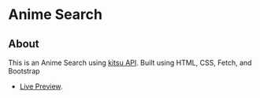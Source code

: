 # Anime Search
## About
This is an Anime Search using [kitsu API](https://kitsu.docs.apiary.io/#). Built using HTML, CSS, Fetch, and Bootstrap
- [Live Preview](https://selvan-s.github.io/zen-anime-search/).
